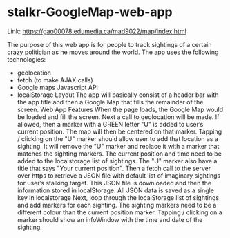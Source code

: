 # stalkr-GoogleMap-web-app

Link: https://gao00078.edumedia.ca/mad9022/map/index.html

The purpose of this web app is for people to track sightings of a certain crazy politician as he moves around the world. 
The app uses the following technologies:
- geolocation
- fetch (to make AJAX calls)
- Google maps Javascript API
- localStorage
Layout The app will basically consist of a header bar with the app title and then a Google Map that fills the remainder of the screen.
Web App Features
When the page loads, the Google Map would be loaded and fill the screen. 
Next a call to geolocation will be made. If allowed, then a marker with a GREEN letter "U" is added to user’s current position. The map will then be centered on that marker. Tapping / clicking on the "U" marker should allow user to add that location as a sighting. It will remove the "U" marker and replace it with a marker that matches the sighting markers. The current position and time need to be added to the localstorage list of sightings. The "U" marker also have a title that says "Your current position".
Then a fetch call to the server over https to retrieve a JSON file with default list of imaginary sightings for user’s stalking target. This JSON file is downloaded and then the information stored in localStorage. All JSON data is saved as a single key in localstorage
Next, loop through the localStorage list of sightings and add markers for each sighting. The sighting markers need to be a different colour than the current position marker. Tapping / clicking on a marker should show an infoWindow with the time and date of the sighting.
